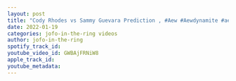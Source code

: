 ```yaml
---
layout: post
title: "Cody Rhodes vs Sammy Guevara Prediction , #Aew #Aewdynamite #aewwrestling #wrestlingnews"
date: 2022-01-19
categories: jofo-in-the-ring videos
author: jofo-in-the-ring
spotify_track_id: 
youtube_video_id: GWBAjFRNiW8
apple_track_id: 
youtube_metadata: 
---
```

